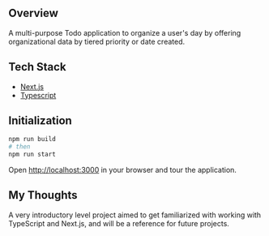 ## Overview

A multi-purpose Todo application to organize a user's day by offering organizational data by tiered priority or date created.

## Tech Stack

- [Next.js](https://nextjs.org/)
- [Typescript](https://www.typescriptlang.org/)

## Initialization

```bash
npm run build
# then
npm run start
```

Open [http://localhost:3000](http://localhost:3000) in your browser and tour the application.

## My Thoughts

A very introductory level project aimed to get familiarized with working with TypeScript and Next.js, and will be a reference for future projects.
